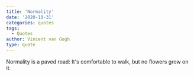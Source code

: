 ```yaml
---
title: 'Normality'
date: '2020-10-31'
categories: quotes
tags:
  - Quotes
author: Vincent van Gogh
type: quote
---
```


Normality is a paved road: It's comfortable to walk, but no flowers grow on it.

